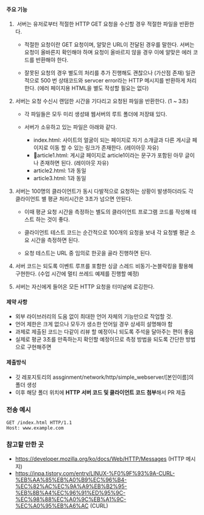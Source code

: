 
#### 주요 기능

1.  서버는 유저로부터 적절한 HTTP GET 요청을 수신할 경우 적절한 파일을 반환한다.

	* 적절한 요청이란 GET 요청이며, 알맞은 URL이 전달된 경우를 말한다. 서버는 요청이 올바른지 확인해야 하며 요청이 올바르지 않을 경우 이에 알맞은 에러 코드를 반환해야 한다.
	
	* 잘못된 요청의 경우 별도의 처리를 추가 진행해도 괜찮으나 (가산점 존재) 일관적으로 500 번 상태코드와 servcer error라는 HTTP 메시지를 반환하게 처리한다. (에러 페이지용 HTML을 별도 작성할 필요는 없다)


2. 서버는 요청 수신시 랜덤한 시간을 기다리고 요청된 파일을 반환한다. (1 ~ 3초)

	* 각 파일들은 모두 미리 생성돼 웹서버의 루트 폴더에 저장돼 있다.
	
	* 서버가 소유하고 있는 파일은 아래와 같다.
		* index.html: 사이트의 얼굴이 되는 페이지로 자기 소개글과 다른 게시글 페이지로 이동 할 수 있는 링크가 존재한다. (레이아웃 자유)
		* article1.html: 게시글 페이지로 article1이라는 문구가 포함된 아무 글이나 존재하면 된다. (레이아웃 자유)
		* article2.html: 1과 동일
		* article3.html: 1과 동일



4. 서버는 100명의 클라이언트가 동시 다발적으로 요청하는 상황이 발생하더라도 각 클라이언트 별 평균 처리시간은 3초가 넘으면 안된다.

	* 이때 평균 요청 시간을 측정하는 별도의 클라이언트 프로그램 코드를 작성해 테스트 하는 것이 좋다.
	
	* 클라이언트 테스트 코드는 순간적으로 100개의 요청을 보내 각 요청별 평균 소요 시간을 측정하면 된다.
	
	* 요청 테스트는 URL 중 임의로 한곳을 골라 진행하면 된다. 
 

5. 서버 코드는 되도록 이벤트 루프를 포함한 싱글 스레드 비동기-논블락킹을 활용해 구현한다. (수업 시간에 멀티 쓰레드 예제를 진행할 예정)

6. 서버는 자신에게 들어온 모든 HTTP 요청을 터미널에 로깅한다. 

#### 제약 사항

* 외부 라이브러리의 도움 없이 최대한 언어 자체의 기능만으로 작업할 것.
* 언어 제한은 크게 없으나 모두가 생소한 언어일 경우 상세히 설명해야 함
* 과제로 제출된 코드는 다같이 리뷰 할 예정이니 되도록 주석을 달아주는 편이 좋음
* 실제로 평균 3초를 만족하는지 확인할 예정이므로 측정 방법을 되도록 간단한 방법으로 구현해주면 

#### 제출방식

* 깃 레포지토리의 assginment/network/http/simple_webserver/[본인이름]의 폴더 생성
* 이후 해당 폴더 위치에 **HTTP 서버 코드 및 클라이언트 코드 첨부**해서 PR 제출

### 전송 예시

```http
GET /index.html HTTP/1.1
Host: www.example.com
```

### 참고할 만한 곳

* https://developer.mozilla.org/ko/docs/Web/HTTP/Messages (HTTP 메시지)
* https://inpa.tistory.com/entry/LINUX-%F0%9F%93%9A-CURL-%EB%AA%85%EB%A0%B9%EC%96%B4-%EC%82%AC%EC%9A%A9%EB%B2%95-%EB%8B%A4%EC%96%91%ED%95%9C-%EC%98%88%EC%A0%9C%EB%A1%9C-%EC%A0%95%EB%A6%AC (CURL)